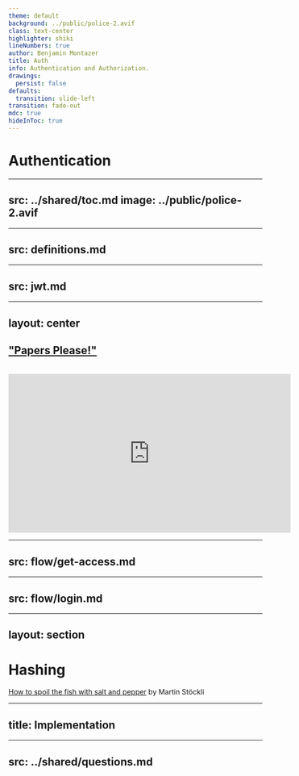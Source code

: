 ```yaml
---
theme: default
background: ../public/police-2.avif
class: text-center
highlighter: shiki
lineNumbers: true
author: Benjamin Montazer
title: Auth
info: Authentication and Authorization.
drawings:
  persist: false
defaults:
  transition: slide-left
transition: fade-out
mdc: true
hideInToc: true
---
```


# Authentication


---
src: ../shared/toc.md
image: ../public/police-2.avif
---


---
src: definitions.md
---


---
src: jwt.md
---


---
layout: center
---

## ["Papers Please!"](https://www.youtube.com/watch?v=8XcyZ-ls9_Y)

<br>

<iframe width="560" height="315" src="https://www.youtube-nocookie.com/embed/8XcyZ-ls9_Y?si=NSqn9a61bJD9nCaA&amp;start=49" title="YouTube video player" frameborder="0" allow="accelerometer; autoplay; clipboard-write; encrypted-media; gyroscope; picture-in-picture; web-share" referrerpolicy="strict-origin-when-cross-origin" allowfullscreen></iframe>


---
src: flow/get-access.md
---


---
src: flow/login.md
---


---
layout: section
---

# Hashing

[How to spoil the fish with salt and pepper](https://www.martinstoeckli.ch/hash/en/index.php) by Martin Stöckli


---
title: Implementation
---

<StackBlitz project="stackblitz-starters-kg57fb" file="index.ts" />


---
src: ../shared/questions.md
---
